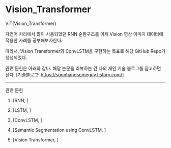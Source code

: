 # Vision_Transformer
ViT(Vision_Transformer)

자연어 처리에서 많이 사용되었던 RNN 순환구조를 이제 Vision 영상 이미지 데이터에 적용한 사례를 공부해보자한다.

따라서, Vision Transformer와 ConvLSTM을 구현하는 목표로 해당 GitHub Repo가 생성되었다.

관련 문헌은 아래와 같다. 해당 논문을 리뷰하는 건 나의 개인 기술 블로그를 참고하면 된다. [기술블로그: https://soonhandsomeguy.tistory.com/]

------------------------------------------------------------------------------------------------------------------------
관련 문헌

1. [RNN, ]

2. [LSTM, ]

3. [ConvLSTM, ]

4. [Semantic Segmentation using ConvLSTM, ]

2. [Vision Transformer, ]

